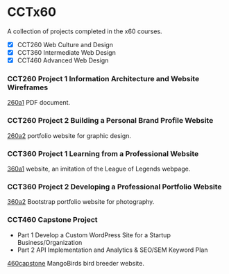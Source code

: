 # CCTx60
A collection of projects completed in the x60 courses.

- [x] CCT260 Web Culture and Design
- [x] CCT360 Intermediate Web Design
- [x] CCT460 Advanced Web Design

### CCT260 Project 1 Information Architecture and Website Wireframes
[260a1](https://jheyzelle.github.io/CCTx60/260a1.pdf) PDF document.
### CCT260 Project 2 Building a Personal Brand Profile Website
[260a2](https://jheyzelle.github.io/CCTx60/260a2/) portfolio website for graphic design.
### CCT360 Project 1 Learning from a Professional Website
[360a1](https://jheyzelle.github.io/CCTx60/360a1/) website, an imitation of the League of Legends webpage.
### CCT360 Project 2 Developing a Professional Portfolio Website
[360a2](https://jheyzelle.github.io/CCTx60/360a2/) Bootstrap portfolio website for photography.
### CCT460 Capstone Project
* Part 1 Develop a Custom WordPress Site for a Startup Business/Organization
* Part 2 API Implementation and Analytics & SEO/SEM Keyword Plan


[460capstone](https://jheyzelle.github.io/CCTx60/460capstone/screencaps/) MangoBirds bird breeder website.

